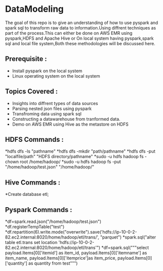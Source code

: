 # DataModeling
The goal of this repo is to give an understanding of how to use pyspark and spark sql to transform raw data to information.Using diffrent techniques as part of the process.This can either be done on AWS EMR using pyspark,HDFS and Apache Hive or On local system having  pyspark,spark sql and local file system,Both these methodologies will be discussed here.

## Prerequisite :
* Install pyspark on the local system
* Linux operating system on the local system

## Topics Covered :
* Insights into diffrent types of data sources
* Parsing nested json files using pyspark
* Transfroming data using spark sql
* Constructing a datawarehouse from tranformed data.
* Demo on AWS EMR using Hive as the metastore on HDFS

## HDFS Commands :

*hdfs dfs -ls "pathname"
*hdfs dfs -mkdir "path/pathname"
*hdfs dfs -put "localfile/path" "HDFS directory/pathname"
*sudo -u hdfs hadoop fs -chown root /home/hadoop/
*sudo -u hdfs hadoop fs -put "/home/hadoop/test.json" "/home/hadoop/"

## Hive Commands :
*Create database etl;

## Pyspark Commands :
*df=spark.read.json("/home/hadoop/test.json")
*df.registerTempTable("test")
*df.repartition(6).write.mode("overwrite").save('hdfs://ip-10-0-2-82.ec2.internal:8020/home/hadoop/etl/trans/', "parquet")
*spark.sql("alter table etl.trans set location 'hdfs://ip-10-0-2-82.ec2.internal:8020/home/hadoop/etl/trans'")
*df=spark.sql("""select payload.Items[0]['itemid'] as item_id,
        payload.Items[0]['itemname'] as item_name,
        payload.Items[0]['itemprice']as item_price,
        payload.Items[0]['quantity'] as quantity
        from test""")
